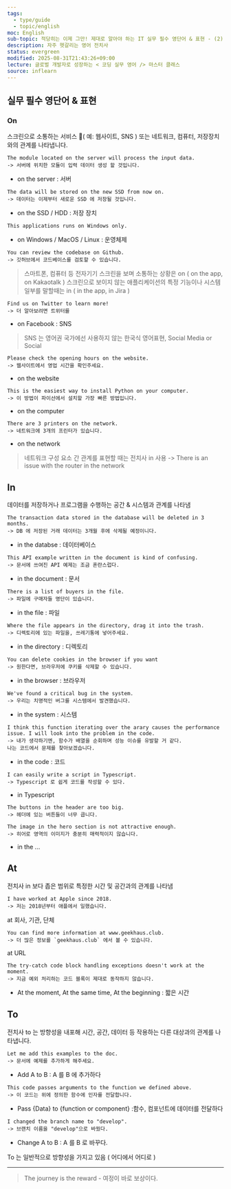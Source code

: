 ```yaml
---
tags:
  - type/guide
  - topic/english
moc: English
sub-topic: 적당히는 이제 그만! 제대로 알아야 하는 IT 실무 필수 영단어 & 표현 - (2)
description: 자주 헷갈리는 영어 전치사
status: evergreen
modified: 2025-08-31T21:43:26+09:00
lecture: 글로벌 개발자로 성장하는 < 코딩 실무 영어 /> 마스터 클래스
source: inflearn
---
```


## 실무 필수 영단어 & 표현

### On

스크린으로 소통하는 서비스 ( 예: 웹사이트, SNS ) 또는
네트워크, 컴퓨터, 저장장치와의 관계를 나타냅니다.

```
The module located on the server will process the input data.
-> 서버에 위치한 모듈이 입력 데이터 생성 할 것입니다.
```

- on the server : 서버

```
The data will be stored on the new SSD from now on.
-> 데이터는 이제부터 새로운 SSD 에 저장될 것입니다.
```

- on the SSD / HDD : 저장 장치

```
This applications runs on Windows only.
```

- on Windows / MacOS / Linux : 운영체제

```
You can review the codebase on Github.
-> 깃허브에서 코드베이스를 검토할 수 있습니다.
```

> 스마트폰, 컴퓨터 등 전자기기 스크린을 보며 소통하는 상황은 on ( on the app, on Kakaotalk )
> 스크린으로 보이지 않는 애플리케이션의 특정 기능이나 시스템 일부를 말할때는 in ( in the app, in Jira )

```
Find us on Twitter to learn more!
-> 더 알아보려면 트위터를 
```

- on Facebook : SNS

> SNS 는 영어권 국가에선 사용하지 않는 한국식 영어표현, Social Media or Social

```
Please check the opening hours on the website.
-> 웹사이트에서 영업 시간을 확인주세요.
```

- on the website

```
This is the easiest way to install Python on your computer.
-> 이 방법이 파이선에서 설치할 가장 빠른 방법입니다.
```

- on the computer

```
There are 3 printers on the network.
-> 네트워크에 3개의 프린터가 있습니다.
```

- on the network

>네트워크 구성 요소 간 관계를 표현할 때는 전치사 in 사용
> -> There is an issue with the router in the network

## In

데이터를 저장하거나 프로그램을 수행하는 공간 & 시스템과 관계를 나타냄

```
The transaction data stored in the database will be deleted in 3 months.
-> DB 에 저장된 거래 데이터는 3개월 후에 삭제될 예정이니다.
```

- in the databse : 데이터베이스

```
This API example written in the document is kind of confusing.
-> 문서에 쓰여진 API 예제는 조금 혼란스럽다.
```

- in the document : 문서

```
There is a list of buyers in the file.
-> 파일에 구매자들 명단이 있습니다.
```

- in the file : 파일

```
Where the file appears in the directory, drag it into the trash.
-> 디렉토리에 있는 파일을, 쓰레기통에 넣어주세요.
```

- in the directory : 디렉토리

```
You can delete cookies in the browser if you want
-> 원한다면, 브라우저에 쿠키를 삭제할 수 있습니다.
```

- in the browser : 브라우저

```
We've found a critical bug in the system.
-> 우리는 치명적인 버그를 시스템에서 발견했습니다.
```

- in the system : 시스템

```
I think this function iterating over the arary causes the performance issue. I will look into the problem in the code.
-> 내가 생각하기엔, 함수가 배열을 순회하며 성능 이슈를 유발할 거 같다.
나는 코드에서 문제를 찾아보겠습니다.
```

- in the code : 코드

```
I can easily write a script in Typescript.
-> Typescript 로 쉽게 코드를 작성할 수 있다.
```

- in Typescript

```
The buttons in the header are too big.
-> 헤더에 있는 버튼들이 너무 큽니다.
```

```
The image in the hero section is not attractive enough.
-> 히어로 영역의 이미지가 충분히 매력적이지 않습니다.
```

- in the ...

## At

전치사 in 보다 좁은 범위로 특정한 시간 및 공간과의 관계를 나타냄

```
I have worked at Apple since 2018.
-> 저는 2018년부터 애플에서 일했습니다.
```

at 회사, 기관, 단체

```
You can find more information at www.geekhaus.club.
-> 더 많은 정보를 `geekhaus.club` 에서 볼 수 있습니다.
```

at URL

```
The try-catch code block handling exceptions doesn't work at the moment.
-> 지금 예외 처리하는 코드 블록이 제대로 동작하지 않습니다.
```

- At the moment, At the same time, At the beginning : 짧은 시간

## To

전치사 to 는 방향성을 내포해 시간, 공간, 데이터 등 작용하는 다른 대상과의 관계를 나타냅니다.

```
Let me add this examples to the doc.
-> 문서에 예제를 추가하게 해주세요.
```

- Add A to B : A 를 B 에 추가하다

```
This code passes arguments to the function we defined above.
-> 이 코드는 위에 정의한 함수에 인자를 전달합니다.
```

- Pass {Data} to {function or component} :함수, 컴포넌트에 데이터를 전달하다

```
I changed the branch name to "develop".
-> 브랜치 이름을 "develop"으로 바꿨다.
```

- Change A to B : A 를 B 로 바꾸다.

To 는 일반적으로 방향성을 가지고 있음 ( 어디에서 어디로 )

---

>The journey is the reward - 여정이 바로 보상이다.


